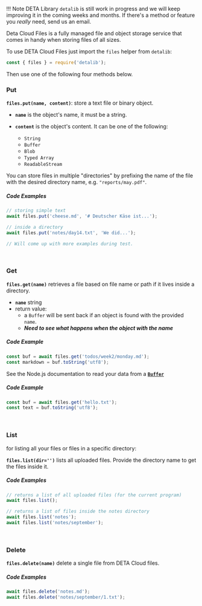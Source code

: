 !!! Note
    DETA Library `detalib` is still work in progress and we will keep improving it in the coming weeks and months.
    If there's a method or feature you _really_ need, send us an email.

Deta Cloud Files is a fully managed file and object storage service that comes in handy when storing files of all sizes.

To use DETA Cloud Files just import the `files` helper from `detalib`:

```javascript
const { files } = require('detalib');
```

Then use one of the following four methods below.

### Put

**`files.put(name, content)`**: store a text file or binary object.

- **`name`** is the object's name, it must be a string.
- **`content`** is the object's content. It can be one of the following:

  - `String`
  - `Buffer`
  - `Blob`
  - `Typed Array`
  - `ReadableStream`

You can store files in multiple "directories" by prefixing the name of the file with the desired directory name, e.g. `"reports/may.pdf"`.

##### Code Examples

```javascript
// storing simple text
await files.put('cheese.md', '# Deutscher Käse ist...');

// inside a directory
await files.put('notes/day14.txt', 'We did...');

// Will come up with more examples during test.
```

<br />

### Get

**`files.get(name)`** retrieves a file based on file name or path if it lives inside a directory.

- **`name`** string
- return value:
  - a `Buffer` will be sent back if an object is found with the provided `name`.
  - _**Need to see what happens when the object with the name**_

##### Code Example

```javascript
const buf = await files.get('todos/week2/monday.md');
const markdown = buf.toString('utf8');
```

See the Node.js documentation to read your data from a **[`Buffer`](https://nodejs.org/docs/latest-v12.x/api/buffer.html)**

##### Code Example

```javascript
const buf = await files.get('hello.txt');
const text = buf.toString('utf8');
```

<br />

### List

for listing all your files or files in a specific directory:

**`files.list(dir='')`** lists all uploaded files. Provide the directory name to get the files inside it.

##### Code Examples

```javascript
// returns a list of all uploaded files (for the current program)
await files.list();

// returns a list of files inside the notes directory
await files.list('notes');
await files.list('notes/september');
```

<br />

### Delete

**`files.delete(name)`** delete a single file from DETA Cloud files.

##### Code Examples

```javascript
await files.delete('notes.md');
await files.delete('notes/september/1.txt');
```

